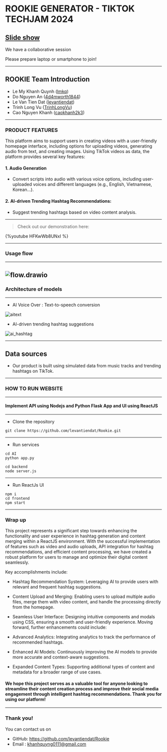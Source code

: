 # ROOKIE GENERATOR - TIKTOK TECHJAM 2024
<!-- Put the link to this slide here so people can follow -->
[Slide show](https://www.canva.com/design/DAGKL6kyB1Q/mtDv_U36yMK29Eb0Sho5NQ/view?utm_content=DAGKL6kyB1Q&utm_campaign=designshare&utm_medium=link&utm_source=editor)
---

We have a collaborative session

Please prepare laptop or smartphone to join!

---

## ROOKIE Team Introduction

- Le My Khanh Quynh ([lmkq](https://github.com/lmkq))
- Do Nguyen An ([4d4mworth1844](https://github.com/4d4mworth1844))
- Le Van Tien Dat ([levantiendat](https://github.com/levantiendat))
- Trinh Long Vu ([TrinhLongVu](https://github.com/TrinhLongVu))
- Cao Nguyen Khanh ([caokhanh2k3](https://github.com/caokhanh2k3))

---

### PRODUCT FEATURES
This platform aims to support users in creating videos with a user-friendly homepage interface, including options for uploading videos, generating audio from text, and creating images. Using TikTok videos as data, the platform provides several key features:
#### 1. Audio Generation
- Convert scripts into audio with various voice options, including user-uploaded voices and different languages (e.g., English, Vietnamese, Korean...).
#### 2. AI-driven Trending Hashtag Recommendations: 
- Suggest trending hashtags based on video content analysis.

---

> Check out our demonstration here:

{%youtube HFKwWb8UNxI %}

---

### Usage flow

---
![flow.drawio](https://hackmd.io/_uploads/SkyCkKOwA.png)
---

### Architecture of models

---
- AI Voice Over : Text-to-speech conversion

![aitext](https://hackmd.io/_uploads/Bk2MlFdPC.png)

- AI-driven trending hashtag suggestions

![ai_hashtag](https://hackmd.io/_uploads/HkWYgF_vA.png)

---
## Data sources

- Our product is built using simulated data from music tracks and trending hashtags on TikTok.

---

### HOW TO RUN WEBSITE

---

#### Implement API using Nodejs and Python Flask App and UI using ReactJS
---
- Clone the repository

```git
git clone https://github.com/levantiendat/Rookie.git
```
---
- Run services
```python=
cd AI
python app.py
```
```javascript=
cd backend
node server.js
```
---
- Run ReactJs UI
```javascript=
npm i
cd frontend
npm start
```
---


### Wrap up

This project represents a significant step towards enhancing the functionality and user experience in hashtag generation and content merging within a ReactJS environment. With the successful implementation of features such as video and audio uploads, API integration for hashtag recommendations, and efficient content processing, we have created a robust platform for users to manage and optimize their digital content seamlessly.

Key accomplishments include:

- Hashtag Recommendation System: Leveraging AI to provide users with relevant and frequent hashtag suggestions.
- Content Upload and Merging: Enabling users to upload multiple audio files, merge them with video content, and handle the processing directly from the homepage.
- Seamless User Interface: Designing intuitive components and modals using CSS, ensuring a smooth and user-friendly experience.
Moving forward, further enhancements could include:

- Advanced Analytics: Integrating analytics to track the performance of recommended hashtags.
- Enhanced AI Models: Continuously improving the AI models to provide more accurate and context-aware suggestions.
- Expanded Content Types: Supporting additional types of content and metadata for a broader range of use cases.
#### We hope this project serves as a valuable tool for anyone looking to streamline their content creation process and improve their social media engagement through intelligent hashtag recommendations. Thank you for using our platform!

---

### Thank you!

You can contact us on

- GitHub: https://github.com/levantiendat/Rookie
- Email : khanhquyng0111@gmail.com
